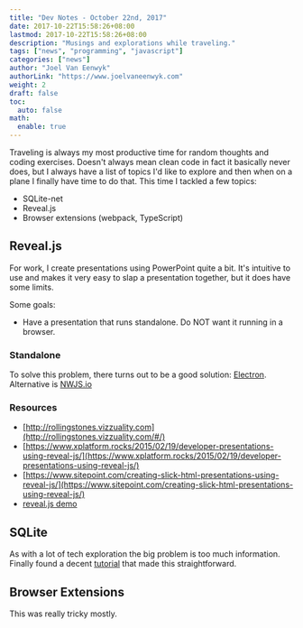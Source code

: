 ```yaml
---
title: "Dev Notes - October 22nd, 2017"
date: 2017-10-22T15:58:26+08:00
lastmod: 2017-10-22T15:58:26+08:00
description: "Musings and explorations while traveling."
tags: ["news", "programming", "javascript"]
categories: ["news"]
author: "Joel Van Eenwyk"
authorLink: "https://www.joelvaneenwyk.com"
weight: 2
draft: false
toc:
  auto: false
math:
  enable: true
---
```


Traveling is always my most productive time for random thoughts and coding exercises. Doesn't always mean clean code in fact it basically never does, but I always have a list of topics I'd like to explore and then when on a plane I finally have time to do that. This time I tackled a few topics:

* SQLite-net
* Reveal.js
* Browser extensions (webpack, TypeScript)

## Reveal.js

For work, I create presentations using PowerPoint quite a bit. It's intuitive to use and makes it very easy to slap a presentation together, but it does have some limits.

Some goals:

* Have a presentation that runs standalone. Do NOT want it running in a browser.

### Standalone

To solve this problem, there turns out to be a good solution: [Electron](https://electron.atom.io/docs/tutorial/about/). Alternative is [NWJS.io](https://nwjs.io/)

### Resources

* [http://rollingstones.vizzuality.com](http://rollingstones.vizzuality.com/#/)
* [https://www.xplatform.rocks/2015/02/19/developer-presentations-using-reveal-js/](https://www.xplatform.rocks/2015/02/19/developer-presentations-using-reveal-js/)
* [https://www.sitepoint.com/creating-slick-html-presentations-using-reveal-js/](https://www.sitepoint.com/creating-slick-html-presentations-using-reveal-js/)
* [reveal.js demo](https://github.com/hakimel/reveal.js/blob/master/demo.html)

## SQLite

As with a lot of tech exploration the big problem is too much information. Finally found a decent [tutorial](https://github.com/praeclarum/sqlite-net/wiki/GettingStarted) that made this straightforward.

## Browser Extensions

This was really tricky mostly.
